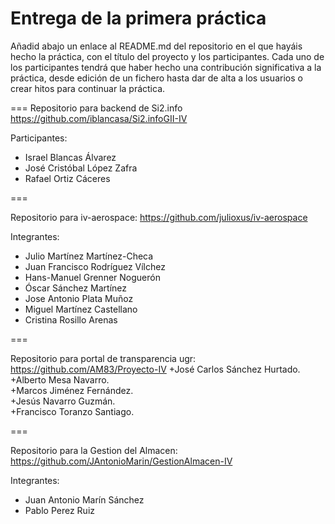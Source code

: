 # Entrega de la primera práctica

Añadid abajo un enlace al README.md del repositorio en el que hayáis hecho la práctica, con el título del proyecto y los participantes. Cada uno de los participantes tendrá que haber hecho una contribución significativa a la práctica, desde edición de un fichero hasta dar de alta a los usuarios o crear hitos para continuar la práctica. 


===
Repositorio para backend de Si2.info
https://github.com/iblancasa/Si2.infoGII-IV

Participantes:
+ Israel Blancas Álvarez
+ José Cristóbal López Zafra
+ Rafael Ortiz Cáceres

===

Repositorio para iv-aerospace: https://github.com/julioxus/iv-aerospace

Integrantes:

* Julio Martínez Martínez-Checa
* Juan Francisco Rodríguez Vílchez
* Hans-Manuel Grenner Noguerón
* Óscar Sánchez Martínez
* Jose Antonio Plata Muñoz
* Miguel Martínez Castellano
* Cristina Rosillo Arenas

===

Repositorio para portal de transparencia ugr: https://github.com/AM83/Proyecto-IV
+José Carlos Sánchez Hurtado. <br />
+Alberto Mesa Navarro. <br />
+Marcos Jiménez Fernández. <br />
+Jesús Navarro Guzmán. <br />
+Francisco Toranzo Santiago. <br />

=== 

Repositorio para la Gestion del Almacen: https://github.com/JAntonioMarin/GestionAlmacen-IV

Integrantes: 
+ Juan Antonio Marín Sánchez
+ Pablo Perez Ruiz
